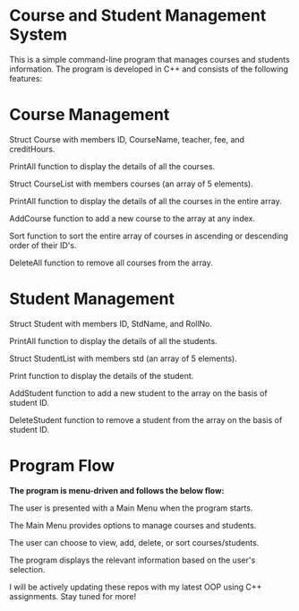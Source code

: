 # Course and Student Management System

This is a simple command-line program that manages courses and students information. The program is developed in C++ and consists of the following features:

# Course Management
Struct Course with members ID, CourseName, teacher, fee, and creditHours.

PrintAll function to display the details of all the courses.

Struct CourseList with members courses (an array of 5 elements).

PrintAll function to display the details of all the courses in the entire array.

AddCourse function to add a new course to the array at any index.

Sort function to sort the entire array of courses in ascending or descending order of their ID's.

DeleteAll function to remove all courses from the array.

# Student Management
Struct Student with members ID, StdName, and RollNo.

PrintAll function to display the details of all the students.

Struct StudentList with members std (an array of 5 elements).

Print function to display the details of the student.

AddStudent function to add a new student to the array on the basis of student ID.

DeleteStudent function to remove a student from the array on the basis of student ID.

# Program Flow

**The program is menu-driven and follows the below flow:**

The user is presented with a Main Menu when the program starts.

The Main Menu provides options to manage courses and students.

The user can choose to view, add, delete, or sort courses/students.

The program displays the relevant information based on the user's selection.

I will be actively updating these repos with my latest OOP using C++ assignments. Stay tuned for more!
